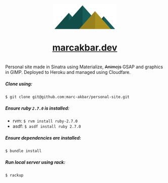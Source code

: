 <p align="center">
  <img alt="Mountain Logo" src="public/images/mountain_range.png" width="200" />
</p>
<h1 align="center">
  <a href="https://marcakbar.dev">marcakbar.dev</a>
</h1>
<br/>
Personal site made in Sinatra using Materialize, <del>Animejs</del> GSAP and graphics in GIMP. Deployed to Heroku and managed using Cloudfare.

##### Clone using:

`$ git clone git@github.com:marc-akbar/personal-site.git`

##### Ensure ruby `2.7.0` is installed:
- rvm: `$ rvm install ruby-2.7.0`
- asdf: `$ asdf install ruby 2.7.0`

##### Ensure dependencies are installed:

`$ bundle install`

##### Run local server using rack:

`$ rackup`
